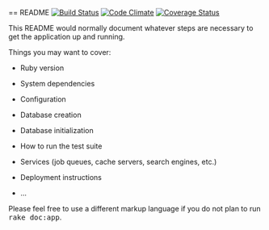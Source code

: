 == README
[![Build Status](https://travis-ci.org/<Mafooch>/<Endeavor>.svg?branch=master)](https://travis-ci.org/<Mafooch>/<Endeavor>) [![Code Climate](https://codeclimate.com/github/<Mafooch>/<Endeavor>.png)](https://codeclimate.com/github/<Mafooch>/<Endeavor>) [![Coverage Status](https://coveralls.io/repos/<Mafooch>/<Endeavor>/badge.png)](https://coveralls.io/r/<Mafooch>/<Endeavor>)


This README would normally document whatever steps are necessary to get the
application up and running.

Things you may want to cover:

* Ruby version

* System dependencies

* Configuration

* Database creation

* Database initialization

* How to run the test suite

* Services (job queues, cache servers, search engines, etc.)

* Deployment instructions

* ...


Please feel free to use a different markup language if you do not plan to run
<tt>rake doc:app</tt>.
